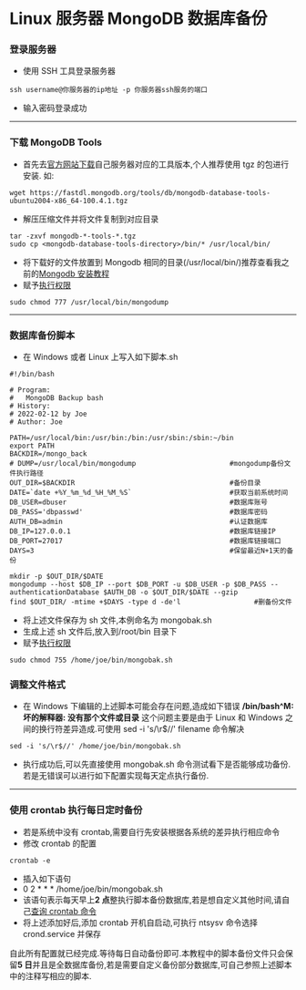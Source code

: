 # Linux 服务器 MongoDB 数据库备份

### 登录服务器

- 使用 SSH 工具登录服务器

```shell
ssh username@你服务器的ip地址 -p 你服务器ssh服务的端口
```

- 输入密码登录成功

---

### 下载 MongoDB Tools

- 首先去[官方网站下载](https://www.mongodb.com/try/download/database-tools)自己服务器对应的工具版本,个人推荐使用 tgz 的包进行安装.
  如:

```shell
wget https://fastdl.mongodb.org/tools/db/mongodb-database-tools-ubuntu2004-x86_64-100.4.1.tgz
```

- 解压压缩文件并将文件复制到对应目录

```shell
tar -zxvf mongodb-*-tools-*.tgz
sudo cp <mongodb-database-tools-directory>/bin/* /usr/local/bin/
```

- 将下载好的文件放置到 Mongodb 相同的目录(/usr/local/bin/)推荐查看我之前的[Mongodb 安装教程](https://www.cnblogs.com/dygood/p/15017438.html)
- 赋予[执行权限](https://www.runoob.com/linux/linux-comm-chmod.html)

```shell
sudo chmod 777 /usr/local/bin/mongodump
```

---

### 数据库备份脚本

- 在 Windows 或者 Linux 上写入如下脚本.sh

```shell
#!/bin/bash

# Program:
#   MongoDB Backup bash
# History:
# 2022-02-12 by Joe
# Author: Joe

PATH=/usr/local/bin:/usr/bin:/bin:/usr/sbin:/sbin:~/bin
export PATH
BACKDIR=/mongo_back
# DUMP=/usr/local/bin/mongodump                       #mongodump备份文件执行路径
OUT_DIR=$BACKDIR                                      #备份目录
DATE=`date +%Y_%m_%d_%H_%M_%S`                        #获取当前系统时间
DB_USER=dbuser                                        #数据库账号
DB_PASS='dbpasswd'                                    #数据库密码
AUTH_DB=admin                                         #认证数据库
DB_IP=127.0.0.1                                       #数据库链接IP
DB_PORT=27017                                         #数据库链接端口
DAYS=3                                                #保留最近N+1天的备份

mkdir -p $OUT_DIR/$DATE
mongodump --host $DB_IP --port $DB_PORT -u $DB_USER -p $DB_PASS --authenticationDatabase $AUTH_DB -o $OUT_DIR/$DATE --gzip
find $OUT_DIR/ -mtime +$DAYS -type d -de'l                  #删备份文件
```

- 将上述文件保存为 sh 文件,本例命名为 mongobak.sh
- 生成上述 sh 文件后,放入到/root/bin 目录下
- 赋予[执行权限](https://www.bing.com/search?q=chmod+)

```shell
sudo chmod 755 /home/joe/bin/mongobak.sh
```

### 调整文件格式

- 在 Windows 下编辑的上述脚本可能会存在问题,造成如下错误
  **/bin/bash^M: 坏的解释器: 没有那个文件或目录**
  这个问题主要是由于 Linux 和 Windows 之间的换行符差异造成.可使用 sed -i 's/\r$//' filename 命令解决

```shell
sed -i 's/\r$//' /home/joe/bin/mongobak.sh
```

- 执行成功后,可以先直接使用 mongobak.sh 命令测试看下是否能够成功备份.若是无错误可以进行如下配置实现每天定点执行备份.

---

### 使用 crontab 执行每日定时备份

- 若是系统中没有 crontab,需要自行先安装根据各系统的差异执行相应命令
- 修改 crontab 的配置

```shell
crontab -e
```

- 插入如下语句
- 0 2 \* \* \* /home/joe/bin/mongobak.sh
- 该语句表示每天早上**2 点**整执行脚本备份数据库,若是想自定义其他时间,请自己[查询 crontab 命令](https://www.runoob.com/linux/linux-comm-crontab.html)
- 将上述添加好后,添加 crontab 开机自启动,可执行 ntsysv 命令选择 crond.service 并保存

自此所有配置就已经完成.等待每日自动备份即可.本教程中的脚本备份文件只会保留**5 日**并且是全数据库备份,若是需要自定义备份部分数据库,可自己参照上述脚本中的注释写相应的脚本.
